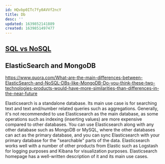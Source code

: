 ```yaml
---
id: HQvbp0ITc7fy0AVVf2ncY
title: Db
desc: ''
updated: 1639852141889
created: 1639851497477
---
```


## [SQL vs NoSQL](https://www.integrant.com/when-to-use-sql-vs-nosql/)

## ElasticSearch and MongoDB

https://www.quora.com/What-are-the-main-differences-between-ElasticSearch-and-NoSQL-DBs-like-MongoDB-Do-you-think-these-two-technologies-products-would-have-more-similarities-than-differences-in-the-near-future

Elasticsearch is a standalone database. Its main use case is for searching text and text and/number related queries such as aggregations. Generally, it's not recommended to use Elasticsearch as the main database, as some operations such as indexing (inserting values) are more expensive compared to other databases.
You can use Elasticsearch along with any other database such as MongoDB or MySQL, where the other databases can act as the primary database, and you can sync Elasticsearch with your primary database for the "searchable" parts of the data.
Elasticsearch works well with a number of other products from Elastic such as Logstash for logging purposes and Kibana for visualization purposes.
Elasticsearch homepage has a well-written description of it and its main use cases.
